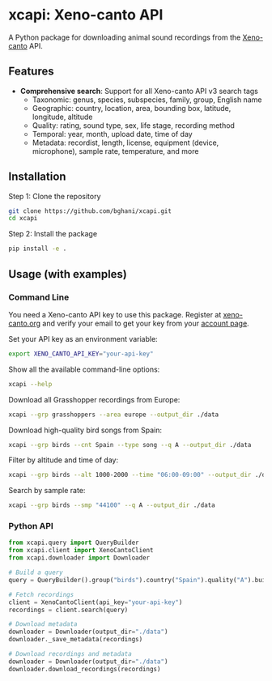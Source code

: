 # xcapi: Xeno-canto API 

A Python package for downloading animal sound recordings from the [Xeno-canto](https://xeno-canto.org) API.

## Features

- **Comprehensive search**: Support for all Xeno-canto API v3 search tags
  - Taxonomic: genus, species, subspecies, family, group, English name
  - Geographic: country, location, area, bounding box, latitude, longitude, altitude
  - Quality: rating, sound type, sex, life stage, recording method
  - Temporal: year, month, upload date, time of day
  - Metadata: recordist, length, license, equipment (device, microphone), sample rate, temperature, and more

## Installation

Step 1: Clone the repository

```bash
git clone https://github.com/bghani/xcapi.git
cd xcapi
```

Step 2: Install the package

```bash
pip install -e .
```

## Usage (with examples)


### Command Line


You need a Xeno-canto API key to use this package. Register at [xeno-canto.org](https://xeno-canto.org) and verify your email to get your key from your [account page](https://xeno-canto.org/account).

Set your API key as an environment variable:

```bash
export XENO_CANTO_API_KEY="your-api-key"
```

Show all the available command-line options:

```bash
xcapi --help
```

Download all Grasshopper recordings from Europe:

```bash
xcapi --grp grasshoppers --area europe --output_dir ./data
```

Download high-quality bird songs from Spain:

```bash
xcapi --grp birds --cnt Spain --type song --q A --output_dir ./data
```

Filter by altitude and time of day:

```bash
xcapi --grp birds --alt 1000-2000 --time "06:00-09:00" --output_dir ./data
```

Search by sample rate:

```bash
xcapi --grp birds --smp "44100" --q A --output_dir ./data
```


### Python API

```python
from xcapi.query import QueryBuilder
from xcapi.client import XenoCantoClient
from xcapi.downloader import Downloader

# Build a query
query = QueryBuilder().group("birds").country("Spain").quality("A").build()

# Fetch recordings
client = XenoCantoClient(api_key="your-api-key")
recordings = client.search(query)

# Download metadata
downloader = Downloader(output_dir="./data")
downloader._save_metadata(recordings)

# Download recordings and metadata
downloader = Downloader(output_dir="./data")
downloader.download_recordings(recordings)
```






